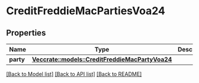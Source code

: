 # CreditFreddieMacPartiesVoa24

## Properties

Name | Type | Description | Notes
------------ | ------------- | ------------- | -------------
**party** | [**Vec<crate::models::CreditFreddieMacPartyVoa24>**](CreditFreddieMacParty_VOA_2_4.md) |  | 

[[Back to Model list]](../README.md#documentation-for-models) [[Back to API list]](../README.md#documentation-for-api-endpoints) [[Back to README]](../README.md)


